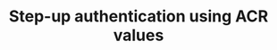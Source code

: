 ---
title: Step-up authentication using ACR values
meta:
  - name: description
    content: Learn how to use the `acr_values` parameter in authorization requests to require different authentication levels of assurance.
layout: Guides
sections:
- main
---
